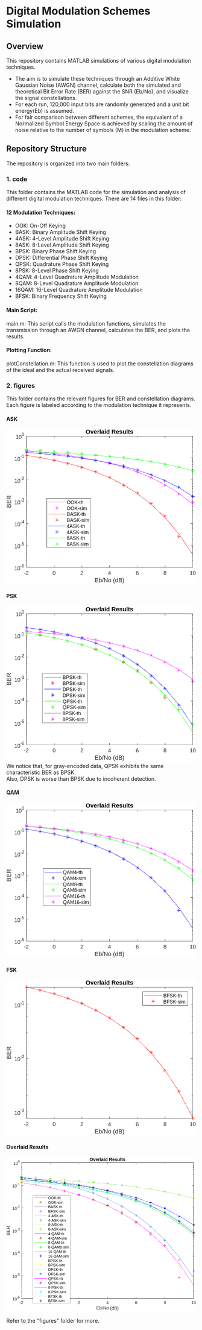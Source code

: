 # Digital Modulation Schemes Simulation  
## Overview  
This repository contains MATLAB simulations of various digital modulation techniques.
- The aim is to simulate these techniques through an Additive White Gaussian Noise (AWGN) channel, calculate both the simulated and theoretical Bit Error Rate (BER) against the SNR (Eb/No), and visualize the signal constellations.
- For each run, 120,000 input bits are randomly generated and a unit bit energy(Eb) is assumed.  
- For fair comparison between different schemes, the equivalent of a Normalized Symbol Energy Space is achieved by scaling the amount of noise relative to the number of symbols (M) in the modulation scheme.  

## Repository Structure  
The repository is organized into two main folders:  

### 1. code
This folder contains the MATLAB code for the simulation and analysis of different digital modulation techniques. There are 14 files in this folder:  

#### 12 Modulation Techniques:  
- OOK: On-Off Keying  
- BASK: Binary Amplitude Shift Keying  
- 4ASK: 4-Level Amplitude Shift Keying  
- 8ASK: 8-Level Amplitude Shift Keying  
- BPSK: Binary Phase Shift Keying  
- DPSK: Differential Phase Shift Keying  
- QPSK: Quadrature Phase Shift Keying  
- 8PSK: 8-Level Phase Shift Keying  
- 4QAM: 4-Level Quadrature Amplitude Modulation  
- 8QAM: 8-Level Quadrature Amplitude Modulation  
- 16QAM: 16-Level Quadrature Amplitude Modulation  
- BFSK: Binary Frequency Shift Keying  

#### Main Script:  
main.m: This script calls the modulation functions, simulates the transmission through an AWGN channel, calculates the BER, and plots the results.  
#### Plotting Function:  
plotConstellation.m: This function is used to plot the constellation diagrams of the ideal and the actual received signals.  

### 2. figures   
This folder contains the relevant figures for BER and constellation diagrams. Each figure is labeled according to the modulation technique it represents.  

#### ASK  
![ASK Results](https://github.com/alhusseingamal/eecs316-digital-modulation/blob/main/figures/ASK_and_OOK.png)  

#### PSK  
![PSK Results](https://github.com/alhusseingamal/eecs316-digital-modulation/blob/main/figures/PSK.png)  
We notice that, for gray-encoded data, QPSK exhibits the same characteristic BER as BPSK.  
Also, DPSK is worse than BPSK due to incoherent detection.  

#### QAM  
![QAM Results](https://github.com/alhusseingamal/eecs316-digital-modulation/blob/main/figures/QAM.png)  

#### FSK  
![BFSK Results](https://github.com/alhusseingamal/eecs316-digital-modulation/blob/main/figures/BFSK.png)  

#### Overlaid Results  
![Overlaid Results](https://github.com/alhusseingamal/eecs316-digital-modulation/blob/main/figures/ALL.png)  

Refer to the "figures" folder for more.  
